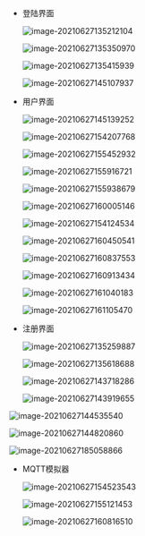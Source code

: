 * 登陆界面

  ![image-20210627135212104](C:\Users\45098\AppData\Roaming\Typora\typora-user-images\image-20210627135212104.png)

  ![image-20210627135350970](C:\Users\45098\AppData\Roaming\Typora\typora-user-images\image-20210627135350970.png)

  ![image-20210627135415939](C:\Users\45098\AppData\Roaming\Typora\typora-user-images\image-20210627135415939.png)

  ![image-20210627145107937](C:\Users\45098\AppData\Roaming\Typora\typora-user-images\image-20210627145107937.png)

* 用户界面

  ![image-20210627145139252](C:\Users\45098\AppData\Roaming\Typora\typora-user-images\image-20210627145139252.png)

  ![image-20210627154207768](C:\Users\45098\AppData\Roaming\Typora\typora-user-images\image-20210627154207768.png)

  ![image-20210627155452932](C:\Users\45098\AppData\Roaming\Typora\typora-user-images\image-20210627155452932.png)

  ![image-20210627155916721](C:\Users\45098\AppData\Roaming\Typora\typora-user-images\image-20210627155916721.png)

  ![image-20210627155938679](C:\Users\45098\AppData\Roaming\Typora\typora-user-images\image-20210627155938679.png)

  ![image-20210627160005146](C:\Users\45098\AppData\Roaming\Typora\typora-user-images\image-20210627160005146.png)

  ![image-20210627154124534](C:\Users\45098\AppData\Roaming\Typora\typora-user-images\image-20210627154124534.png)

  ![image-20210627160450541](C:\Users\45098\AppData\Roaming\Typora\typora-user-images\image-20210627160450541.png)

  ![image-20210627160837553](C:\Users\45098\AppData\Roaming\Typora\typora-user-images\image-20210627160837553.png)

  ![image-20210627160913434](C:\Users\45098\AppData\Roaming\Typora\typora-user-images\image-20210627160913434.png)

  ![image-20210627161040183](C:\Users\45098\AppData\Roaming\Typora\typora-user-images\image-20210627161040183.png)

  ![image-20210627161105470](C:\Users\45098\AppData\Roaming\Typora\typora-user-images\image-20210627161105470.png)

* 注册界面

  ![image-20210627135259887](C:\Users\45098\AppData\Roaming\Typora\typora-user-images\image-20210627135259887.png)

  ![image-20210627135618688](C:\Users\45098\AppData\Roaming\Typora\typora-user-images\image-20210627135618688.png)

  ![image-20210627143718286](C:\Users\45098\AppData\Roaming\Typora\typora-user-images\image-20210627143718286.png)

  ![image-20210627143919655](C:\Users\45098\AppData\Roaming\Typora\typora-user-images\image-20210627143919655.png)

![image-20210627144535540](C:\Users\45098\AppData\Roaming\Typora\typora-user-images\image-20210627144535540.png)

![image-20210627144820860](C:\Users\45098\AppData\Roaming\Typora\typora-user-images\image-20210627144820860.png)

![image-20210627185058866](C:\Users\45098\AppData\Roaming\Typora\typora-user-images\image-20210627185058866.png)

* MQTT模拟器

  ![image-20210627154523543](C:\Users\45098\AppData\Roaming\Typora\typora-user-images\image-20210627154523543.png)

  ![image-20210627155121453](C:\Users\45098\AppData\Roaming\Typora\typora-user-images\image-20210627155121453.png)

  ![image-20210627160816510](C:\Users\45098\AppData\Roaming\Typora\typora-user-images\image-20210627160816510.png)